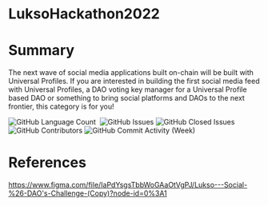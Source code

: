 # LuksoHackathon2022

# Summary

The next wave of social media applications built on-chain will be built with Universal Profiles. If you are interested in building the first social media feed with Universal Profiles, a DAO voting key manager for a Universal Profile based DAO or something to bring social platforms and DAOs to the next frontier, this category is for you!

<div>
<img alt="GitHub Language Count" src="https://img.shields.io/github/languages/count/andykr1k/LuksoHackathon2022?&style=for-the-badge"/>
<img alt="" src="https://img.shields.io/github/repo-size/andykr1k/LuksoHackathon2022?&style=for-the-badge"/>
<img alt="GitHub Issues" src="https://img.shields.io/github/issues/andykr1k/LuksoHackathon2022?&style=for-the-badge"/>
<img alt="GitHub Closed Issues" src="https://img.shields.io/github/issues-closed/andykr1k/LuksoHackathon2022?&style=for-the-badge"/>
<img alt="GitHub Contributors" src="https://img.shields.io/github/contributors/andykr1k/LuksoHackathon2022?&style=for-the-badge"/>
<img alt="GitHub Commit Activity (Week)" src="https://img.shields.io/github/commit-activity/w/andykr1k/LuksoHackathon2022?&style=for-the-badge"/>
</div>

# References
https://www.figma.com/file/IaPdYsgsTbbWoGAaOtVgPJ/Lukso---Social-%26-DAO's-Challenge-(Copy)?node-id=0%3A1
